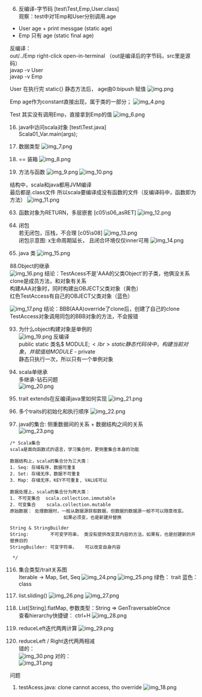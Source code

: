 6. 反编译-字节码 [test\Test,Emp,User.class] </br>
观察：test中对1Emp和User分别调用.age </br>
- User  age + print messgae (static age)
- Emp  只有 age (static final age)

反编译： </br>
out/../Emp right-click open-in-terminal   （out是编译后的字节码，src里是源码） </br>
javap -v User  
javap -v Emp

User 在执行完 static{} 静态方法后， age由0:bipush 赋值
![img.png](img_3.png)

Emp age作为constant直接出现，属于类的一部分；
![img_4.png](img_4.png)

Test 其实没有调用Emp，直接拿到Emp的值
![img_6.png](img_6.png)




16. java中访问scala对象  [test\Test.java]</br> 
Scala01_Var.main(args); </br>

21. 数据类型
![img_7.png](img_7.png)

30. ==
装箱
![img_8.png](img_8.png)

45. 方法与函数
![img_9.png](img_9.png)
![img_10.png](img_10.png)

结构中，scala和java都用JVM编译</br>
最后都是.class文件
所以scala要编译成没有函数的文件（反编译码中，函数即为方法）
![img_11.png](img_11.png)


63. 函数对象为RETURN，多层嵌套 [c05\s06_asRET]
![img_12.png](img_12.png)

64. 闭包  </br>
若无闭包，压栈，不合理 [c05\s08]
![img_13.png](img_13.png) </br>
闭包示意图: x生命周期延长， 且闭合环境仅仅inner可用
![img_14.png](img_14.png)

82. java 类
![img_15.png](img_15.png)

88.Object的继承</br>
![img_16.png](img_16.png)
结论：TestAcess不是'AAA的父类Object'的子类，他俩没关系</br>
clone是成员方法，和对象有关系</br>
构建AAA对象时，同时构建出OBJECT父类对象（黄色）</br>
红色TestAccess有自己的OBJECT父类对象（蓝色） </br>

![img_17.png](img_17.png)
结论：BBB(AAA)override了clone后，创建了自己的clone</br>
     TestAccess对象调用同包的BBB对象的方法，不会报错</br>


93. 为什么object构建对象是单例的</br>
 ![img_19.png](img_19.png)
反编译</br>
public static 类名$ MODULE$;</br>
static{}静态代码块中，构建当前对象，并赋值给MODULE$ - private </br>
静态只执行一次，所以只有一个单例对象</br>


99. scala单继承</br>
多继承-钻石问题</br>
![img_20.png](img_20.png)


107. trait extends在反编译java里如何实现
![img_21.png](img_21.png)

110. 多个traits的初始化和执行顺序
![img_22.png](img_22.png)


116. java的集合: 侧重数据间的关系 + 数据结构之间的关系 </br>
![img_23.png](img_23.png)</br>


    /* Scala集合
    scala是面向函数式的语言，学习集合时，更侧重集合本身的功能

    数据结构上，scala的集合分为三大类：
    1. Seq: 存储有序，数据可重复
    2. Set: 存储无序，数据不可重复
    3. Map: 存储无序，KEY不可重复, VALUE可以

    数据处理上，scala的集合分为两大类：
    1. 不可变集合  scala.collection.immutable
    2. 可变集合    scala.collection.mutable
    原始数据： 处理数据时，一般从数据源获取数据，但数据的数据源一般不可以随意改变。
                        如果必须变，也是新建并替换

    String & StringBuilder
    String:        不可变字符串， 类没有提供改变其内容的方法，如果有，也是创建新的并替换旧的
    StringBuilder: 可变字符串，   可以改变自身内容

     */

116. 集合类型/trait关系图</br>
Iterable  ->  Map, Set, Seq
![img_24.png](img_24.png)
![img_25.png](img_25.png)
绿色： trait 
蓝色： class

141. list.sliding()
![img_26.png](img_26.png)
![img_27.png](img_27.png)


145. List[String].flatMap, 参数类型：String => GenTraversableOnce </br>
查看hierarchy快捷键： ctrl+H
![img_28.png](img_28.png)


163. reduceLeft迭代两两计算
![img_29.png](img_29.png)

164. reduceLeft / Right迭代两两相减</br>
错的：</br>
![img_30.png](img_30.png)
对的：</br>
![img_31.png](img_31.png)

问题
1. testAcess.java: clone cannot access, tho override
![img_18.png](img_18.png)
